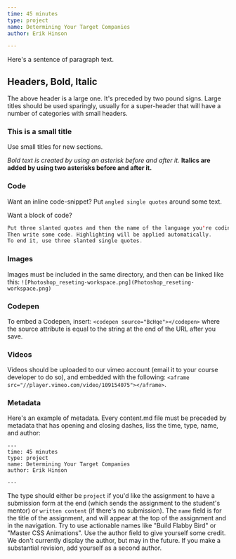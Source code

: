 ```yaml
---
time: 45 minutes
type: project
name: Determining Your Target Companies
author: Erik Hinson

---
```


Here's a sentence of paragraph text.

## Headers, Bold, Italic
The above header is a large one. It's preceded by two pound signs. Large titles should be used sparingly, usually for a super-header that will have a number of categories with small headers.

### This is a small title
Use small titles for new sections.

*Bold text is created by using an asterisk before and after it.*
**Italics are added by using two asterisks before and after it.**

### Code

Want an inline code-snippet? Put `angled single quotes` around some text.

Want a block of code?

```Swift
Put three slanted quotes and then the name of the language you're coding in on one line (with no space in between).
Then write some code. Highlighting will be applied automatically.
To end it, use three slanted single quotes.
```

### Images
Images must be included in the same directory, and then can be linked like this: ``![Photoshop_reseting-workspace.png](Photoshop_reseting-workspace.png)``

### Codepen
To embed a Codepen, insert: ``<codepen source="BcHqe"></codepen>`` where the source attribute is equal to the string at the end of the URL after you save.

### Videos
Videos should be uploaded to our vimeo account (email it to your course developer to do so), and embedded with the following: ``<aframe src="//player.vimeo.com/video/109154075"></aframe>``. 

### Metadata
Here's an example of metadata. Every content.md file must be preceded by metadata that has opening and closing dashes, liss the time, type, name, and author:
```
---
time: 45 minutes
type: project
name: Determining Your Target Companies
author: Erik Hinson

---
```
The type should either be `project` if you'd like the assignment to have a submission form at the end (which sends the assignment to the student's mentor) or `written content` (if there's no submission). The `name` field is for the title of the assignment, and will appear at the top of the assignment and in the navigation. Try to use actionable names like "Build Flabby Bird" or "Master CSS Animations". Use the author field to give yourself some credit. We don't currently display the author, but may in the future. If you make a substantial revision, add yourself as a second author.